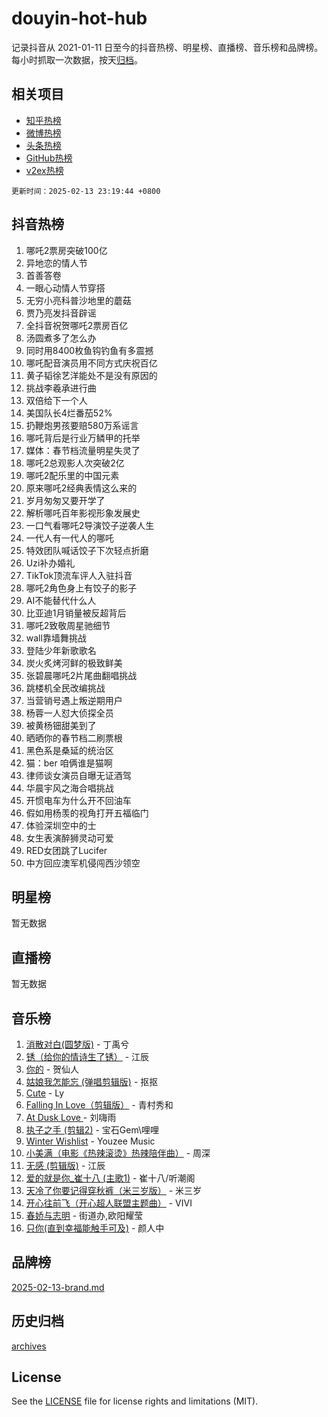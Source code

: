 # douyin-hot-hub

记录抖音从 2021-01-11 日至今的抖音热榜、明星榜、直播榜、音乐榜和品牌榜。每小时抓取一次数据，按天[归档](archives)。

## 相关项目

- [知乎热榜](https://github.com/lonnyzhang423/zhihu-hot-hub)
- [微博热榜](https://github.com/lonnyzhang423/weibo-hot-hub)
- [头条热榜](https://github.com/lonnyzhang423/toutiao-hot-hub)
- [GitHub热榜](https://github.com/lonnyzhang423/github-hot-hub)
- [v2ex热榜](https://github.com/lonnyzhang423/v2ex-hot-hub)


`更新时间：2025-02-13 23:19:44 +0800`

## 抖音热榜

1. 哪吒2票房突破100亿
1. 异地恋的情人节
1. 首善答卷
1. 一眼心动情人节穿搭
1. 无穷小亮科普沙地里的蘑菇
1. 贾乃亮发抖音辟谣
1. 全抖音祝贺哪吒2票房百亿
1. 汤圆煮多了怎么办
1. 同时用8400枚鱼钩钓鱼有多震撼
1. 哪吒配音演员用不同方式庆祝百亿
1. 黄子韬徐艺洋能处不是没有原因的
1. 挑战李羲承进行曲
1. 双倍给下一个人
1. 美国队长4烂番茄52%
1. 扔鞭炮男孩要赔580万系谣言
1. 哪吒背后是行业万鳞甲的托举
1. 媒体：春节档流量明星失灵了
1. 哪吒2总观影人次突破2亿
1. 哪吒2配乐里的中国元素
1. 原来哪吒2经典表情这么来的
1. 岁月匆匆又要开学了
1. 解析哪吒百年影视形象发展史
1. 一口气看哪吒2导演饺子逆袭人生
1. 一代人有一代人的哪吒
1. 特效团队喊话饺子下次轻点折磨
1. Uzi补办婚礼
1. TikTok顶流车评人入驻抖音
1. 哪吒2角色身上有饺子的影子
1. AI不能替代什么人
1. 比亚迪1月销量被反超背后
1. 哪吒2致敬周星驰细节
1. wall靠墙舞挑战
1. 登陆少年新歌歌名
1. 炭火炙烤河鲜的极致鲜美
1. 张碧晨哪吒2片尾曲翻唱挑战
1. 跳楼机全民改编挑战
1. 当营销号遇上叛逆期用户
1. 杨蓉一人怼大侦探全员
1. 被黄杨钿甜美到了
1. 晒晒你的春节档二刷票根
1. 黑色系是桑延的统治区
1. 猫：ber 咱俩谁是猫啊
1. 律师谈女演员自曝无证酒驾
1. 华晨宇风之海合唱挑战
1. 开惯电车为什么开不回油车
1. 假如用杨羡的视角打开五福临门
1. 体验深圳空中的士
1. 女生表演醉狮灵动可爱
1. RED女团跳了Lucifer
1. 中方回应澳军机侵闯西沙领空

## 明星榜

暂无数据

## 直播榜

暂无数据

## 音乐榜

1. [消散对白(圆梦版)](https://sf5-hl-cdn-tos.douyinstatic.com/obj/tos-cn-ve-2774/og4jB5I5IizzoZVAAAzWgBMAsMDWoArfwBOiFs) - 丁禹兮
1. [锈（给你的情诗生了锈）](https://sf5-hl-cdn-tos.douyinstatic.com/obj/tos-cn-ve-2774/o8a1PBtVqIYbPEGK6e5A4egedVMdm3fCIz6bbE) - 江辰
1. [你的](https://sf5-hl-cdn-tos.douyinstatic.com/obj/tos-cn-ve-2774/oYuIeKf42jB7sEV6B2upMdpYAgfrQWj0FeRegh) - 贺仙人
1. [姑娘我怎能忘 (弹唱剪辑版)](https://sf5-hl-cdn-tos.douyinstatic.com/obj/tos-cn-ve-2774/okamwrBGEMz6illuEofAsMV4yzF5tVWbBiA5AI) - 抠抠
1. [Cute](https://sf5-hl-cdn-tos.douyinstatic.com/obj/tos-cn-ve-2774/o4IbIzHWKAAB4wsS5qMBRiiAlEBGTpQRNfFvuo) - Ly
1. [Falling In Love（剪辑版）](https://sf5-hl-cdn-tos.douyinstatic.com/obj/tos-cn-ve-2774/o8ajpA8zzgBPahbBIO8AcKGBLJezFCRd1wfP9f) - 青村秀和
1. [ At Dusk  Love ](https://sf5-hl-cdn-tos.douyinstatic.com/obj/tos-cn-ve-2774/o8CrpCf5CaYgI4ZrtQgMQAFEfuGqNnRSDQAPBc) - 刘嗨雨
1. [执子之手 (剪辑2)](https://sf5-hl-cdn-tos.douyinstatic.com/obj/tos-cn-ve-2774/oUoZLQjCc31XzqsBnBQUNgeKtYPBcgbFDwtfcu) - 宝石Gem\哩哩
1. [Winter Wishlist](https://sf5-hl-cdn-tos.douyinstatic.com/obj/tos-cn-ve-2774/oIIgUOeamCFCVAzxN6MFRLIBlLGpUqQxeeHrLE) - Youzee Music
1. [小美满（电影《热辣滚烫》热辣陪伴曲）](https://sf5-hl-cdn-tos.douyinstatic.com/obj/tos-cn-ve-2774/o0GAn2lSgfZIDUgtevCGDQYnFg4CwnrBaxbTZL) - 周深
1. [无感 (剪辑版)](https://sf5-hl-cdn-tos.douyinstatic.com/obj/tos-cn-ve-2774/o0eIsUzJBDlQaQFC5OFlgbMEZC1TFYBftOBn6p) - 江辰
1. [爱的就是你_崔十八 (主歌1)](https://sf5-hl-cdn-tos.douyinstatic.com/obj/tos-cn-ve-2774/oI5BO5DhFZ6UTcNCnZaOCBLtZ7WIMQGfgnXf5E) - 崔十八/听潮阁
1. [天冷了你要记得穿秋裤（米三岁版）](https://sf5-hl-cdn-tos.douyinstatic.com/obj/tos-cn-ve-2774/oQlIwVIDWiZ6BQilAorS7MA0AgCkQDvcZAdm1) - 米三岁
1. [开心往前飞（开心超人联盟主题曲）](https://sf5-hl-cdn-tos.douyinstatic.com/obj/tos-cn-ve-2774/9d8fb7c82cf1421fb93a9fe925275e0a) - VIVI
1. [春娇与志明](https://sf5-hl-cdn-tos.douyinstatic.com/obj/tos-cn-ve-2774/e530d8fceb7044b39707d7f9ff54add1) - 街道办,欧阳耀莹
1. [只你(直到幸福能触手可及)](https://sf5-hl-cdn-tos.douyinstatic.com/obj/tos-cn-ve-2774/o0lBkRDzFTeaVSUz3ZZSCBVtZ5DIMQGfgmEAuE) - 颜人中

## 品牌榜

[2025-02-13-brand.md](archives/2025-02-13-brand.md)

## 历史归档

[archives](archives)

## License

See the [LICENSE](LICENSE) file for license rights and limitations (MIT).
